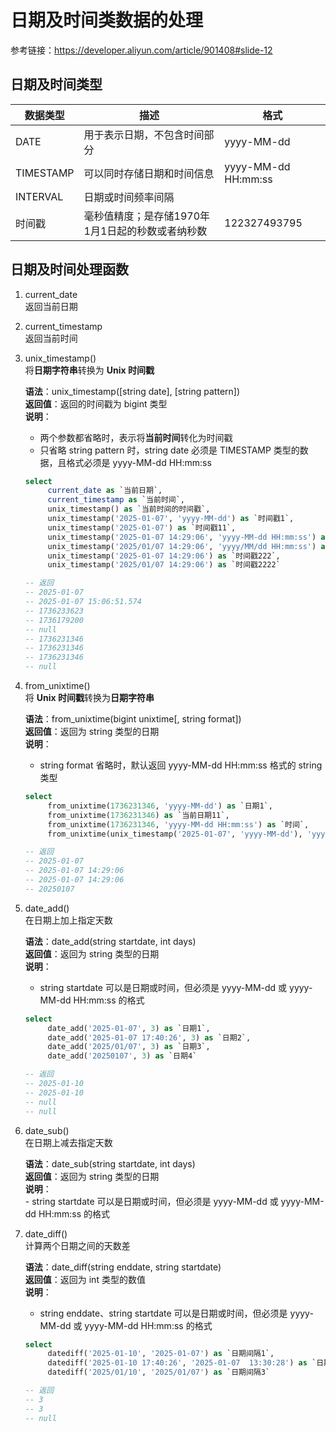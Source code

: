 # 日期及时间类数据的处理  

参考链接：https://developer.aliyun.com/article/901408#slide-12  

## 日期及时间类型  

|数据类型|描述|格式|
|---|---|---|
|DATE|用于表示日期，不包含时间部分|yyyy-MM-dd|
|TIMESTAMP|可以同时存储日期和时间信息|yyyy-MM-dd HH:mm:ss|
|INTERVAL|日期或时间频率间隔||
|时间戳|毫秒值精度；是存储1970年1月1日起的秒数或者纳秒数|122327493795|

## 日期及时间处理函数  

1. current_date  
   返回当前日期

2. current_timestamp  
   返回当前时间  

3. unix_timestamp()  
   将**日期字符串**转换为 **Unix 时间戳**  

   **语法**：unix_timestamp([string date], [string pattern])  
   **返回值**：返回的时间戳为 bigint 类型  
   **说明**：
   - 两个参数都省略时，表示将**当前时间**转化为时间戳  
   - 只省略 string pattern 时，string date 必须是 TIMESTAMP 类型的数据，且格式必须是 yyyy-MM-dd HH:mm:ss  

   ```sql
   select
        current_date as `当前日期`,
        current_timestamp as `当前时间`,
        unix_timestamp() as `当前时间的时间戳`,
        unix_timestamp('2025-01-07', 'yyyy-MM-dd') as `时间戳1`,
        unix_timestamp('2025-01-07') as `时间戳11`,
        unix_timestamp('2025-01-07 14:29:06', 'yyyy-MM-dd HH:mm:ss') as `时间戳2`,
        unix_timestamp('2025/01/07 14:29:06', 'yyyy/MM/dd HH:mm:ss') as `时间戳22`,
        unix_timestamp('2025-01-07 14:29:06') as `时间戳222`,
        unix_timestamp('2025/01/07 14:29:06') as `时间戳2222`

   -- 返回
   -- 2025-01-07
   -- 2025-01-07 15:06:51.574
   -- 1736233623
   -- 1736179200
   -- null
   -- 1736231346
   -- 1736231346
   -- 1736231346
   -- null
   ```

4. from_unixtime()  
   将 **Unix 时间戳**转换为**日期字符串**  

   **语法**：from_unixtime(bigint unixtime[, string format])  
   **返回值**：返回为 string 类型的日期     
   **说明**：
   - string format 省略时，默认返回 yyyy-MM-dd HH:mm:ss 格式的 string 类型  

   ```sql
   select
        from_unixtime(1736231346, 'yyyy-MM-dd') as `日期1`,
        from_unixtime(1736231346) as `当前日期11`,
        from_unixtime(1736231346, 'yyyy-MM-dd HH:mm:ss') as `时间`,
        from_unixtime(unix_timestamp('2025-01-07', 'yyyy-MM-dd'), 'yyyyMMdd') as `日期2`   -- 将 yyyy-MM-dd 格式转化为 yyyyMMdd

   -- 返回
   -- 2025-01-07
   -- 2025-01-07 14:29:06
   -- 2025-01-07 14:29:06
   -- 20250107
   ```

5. date_add()  
   在日期上加上指定天数  

   **语法**：date_add(string startdate, int days)  
   **返回值**：返回为 string 类型的日期     
   **说明**：  
   - string startdate 可以是日期或时间，但必须是 yyyy-MM-dd 或 yyyy-MM-dd HH:mm:ss 的格式  

   ```sql
   select
        date_add('2025-01-07', 3) as `日期1`,
        date_add('2025-01-07 17:40:26', 3) as `日期2`,
        date_add('2025/01/07', 3) as `日期3`,
        date_add('20250107', 3) as `日期4`

   -- 返回
   -- 2025-01-10
   -- 2025-01-10
   -- null
   -- null
   ```

6. date_sub()  
   在日期上减去指定天数  

   **语法**：date_sub(string startdate, int days)  
   **返回值**：返回为 string 类型的日期     
   **说明**：  
       - string startdate 可以是日期或时间，但必须是 yyyy-MM-dd 或 yyyy-MM-dd HH:mm:ss 的格式  

7. date_diff()  
   计算两个日期之间的天数差  

   **语法**：date_diff(string enddate, string startdate)  
   **返回值**：返回为 int 类型的数值     
   **说明**：  
   - string enddate、string startdate 可以是日期或时间，但必须是 yyyy-MM-dd 或 yyyy-MM-dd HH:mm:ss 的格式  

   ```sql
   select
        datediff('2025-01-10', '2025-01-07') as `日期间隔1`,
        datediff('2025-01-10 17:40:26', '2025-01-07  13:30:28') as `日期间隔2`,
        datediff('2025/01/10', '2025/01/07') as `日期间隔3`

   -- 返回
   -- 3
   -- 3
   -- null
   ```
